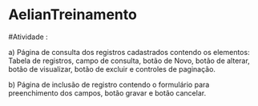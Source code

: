 # AelianTreinamento

#Atividade :



a)  Página de consulta dos registros cadastrados contendo os elementos: Tabela de registros, campo de consulta, botão de Novo, botão de alterar, botão de visualizar, botão de excluir e controles de paginação.

b) Página de inclusão de registro contendo o formulário para preenchimento dos campos, botão gravar e botão cancelar.


